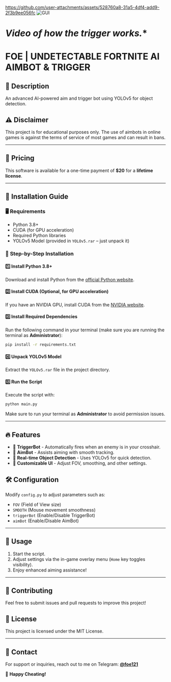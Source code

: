 https://github.com/user-attachments/assets/528760a8-31a5-4df4-add9-2f3b9ee056fc
![GUI](https://github.com/user-attachments/assets/4c4777d2-47c6-4ab4-b924-552cad63c6ca)

# *Video of how the trigger works.**

# **FOE | UNDETECTABLE FORTNITE AI AIMBOT & TRIGGER**

## 📌 **Description**
An advanced AI-powered aim and trigger bot using YOLOv5 for object detection.

## ⚠️ **Disclaimer**
This project is for educational purposes only. The use of aimbots in online games is against the terms of service of most games and can result in bans.

---

## 💸 **Pricing**
This software is available for a one-time payment of **$20** for a **lifetime license**.

---

## 📂 **Installation Guide**

### 🖥️ **Requirements**
- Python 3.8+
- CUDA (for GPU acceleration)
- Required Python libraries
- YOLOv5 Model (provided in `YOLOv5.rar` – just unpack it)

### 🔧 **Step-by-Step Installation**

#### 1️⃣ **Install Python 3.8+**
Download and install Python from the [official Python website](https://www.python.org/downloads/).

#### 2️⃣ **Install CUDA (Optional, for GPU acceleration)**
If you have an NVIDIA GPU, install CUDA from the [NVIDIA website](https://developer.nvidia.com/cuda-downloads).

#### 3️⃣ **Install Required Dependencies**
Run the following command in your terminal (make sure you are running the terminal as **Administrator**):
```sh
pip install -r requirements.txt
```

#### 4️⃣ **Unpack YOLOv5 Model**
Extract the `YOLOv5.rar` file in the project directory.

#### 5️⃣ **Run the Script**
Execute the script with:
```sh
python main.py
```

Make sure to run your terminal as **Administrator** to avoid permission issues.

---

## 🔥 **Features**
- 🎯 **TriggerBot** - Automatically fires when an enemy is in your crosshair.
- 🏹 **AimBot** - Assists aiming with smooth tracking.
- 📸 **Real-time Object Detection** - Uses YOLOv5 for quick detection.
- 🎨 **Customizable UI** - Adjust FOV, smoothing, and other settings.

## 🛠️ **Configuration**
Modify `config.py` to adjust parameters such as:
- `FOV` (Field of View size)
- `SMOOTH` (Mouse movement smoothness)
- `triggerBot` (Enable/Disable TriggerBot)
- `aimBot` (Enable/Disable AimBot)

---

## 🎯 **Usage**
1. Start the script.
2. Adjust settings via the in-game overlay menu (`Home` key toggles visibility).
3. Enjoy enhanced aiming assistance!

---

## 🤝 **Contributing**
Feel free to submit issues and pull requests to improve this project!

## 📜 **License**
This project is licensed under the MIT License.

---

## 📱 **Contact**
For support or inquiries, reach out to me on Telegram: **[@foe121](https://t.me/foe121)**

🚀 **Happy Cheating!**
